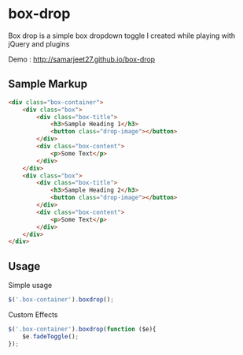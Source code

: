 box-drop
===

Box drop is a simple box dropdown toggle I created while playing with jQuery and plugins

Demo : http://samarjeet27.github.io/box-drop

Sample Markup
---
```html
<div class="box-container">
	<div class="box">
		<div class="box-title">
			<h3>Sample Heading 1</h3>
			<button class="drop-image"></button>
		</div>
		<div class="box-content">
			<p>Some Text</p>
		</div>
	</div>
	<div class="box">
		<div class="box-title">
			<h3>Sample Heading 2</h3>
			<button class="drop-image"></button>
		</div>
		<div class="box-content">
			<p>Some Text</p>
		</div>
	</div>
</div>
```
Usage
---

Simple usage

```javascript
$('.box-container').boxdrop();
```

Custom Effects
```javascript
$('.box-container').boxdrop(function ($e){
	$e.fadeToggle();
});
```